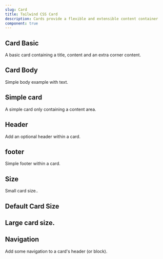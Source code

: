 ```yaml
---
slug: Card
title: Tailwind CSS Card
description: Cards provide a flexible and extensible content container with multiple variants and options.
component: true
---
```


<script>
    import { ComponentPreview } from '$lib/components/docs';
</script>

<h2>Card Basic</h2>
<p>A basic card containing a title, content and an extra corner content.</p>
<ComponentPreview type="card" name="card-basic" >

<div />

</ComponentPreview>

<h2>Card Body</h2>
<p>Simple body example with text.</p>
<ComponentPreview type="card" name="card-body" >

<div />

</ComponentPreview>

<h2>Simple card</h2>
<p>A simple card only containing a content area.</p>
<ComponentPreview type="card" name="card-simple" >

<div />

</ComponentPreview>

<h2>Header</h2>
<p>Add an optional header within a card.</p>
<ComponentPreview type="card" name="card-header" >

<div />

</ComponentPreview>

<h2>footer</h2>
<p>Simple footer within a card.</p>
<ComponentPreview type="card" name="card-footer" >

<div />

</ComponentPreview>

<h2>Size</h2>
<p>Small card size..</p>
<ComponentPreview type="card" name="card-small" >

<div />

</ComponentPreview>

<h2>Default Card Size</h2>

<ComponentPreview type="card" name="card-simple" >

<div />

</ComponentPreview>

<h2>Large card size.</h2>

<ComponentPreview type="card" name="card-large" >

<div />

</ComponentPreview>

<h2>Navigation</h2>
<p>Add some navigation to a card's header (or block).</p>
<ComponentPreview type="card" name="card-nav" >

<div />

</ComponentPreview>